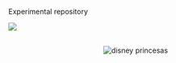Experimental repository
<div>
<a href="https://github.com/truchito1234" target="_blank"> <img align="center" src="https://github-readme-stats.vercel.app/api/top-langs/?username=truchito1234&langs_count=8&layout=compact" />
</a>
</div>
</br>
<p align="center">
   <img src="https://github.com/truchito1234/truchito1234/blob/main/winnie-the.gif?raw=true" alt="disney princesas"/>
</p>
